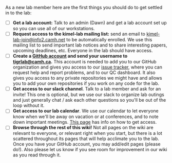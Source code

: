 As a new lab member here are the first things you should do to get settled in to the lab:

- [ ] **Get a lab account:** Talk to an admin (Dawn) and get a lab account set up so you can use all of our workstations.
- [ ] **Request access to the kimel-lab mailing list:** send an email to kimel-lab-join@info2.camh.net to be automatically enrolled. We use this mailing list to send important lab notices and to share interesting papers, upcoming deadlines, etc. Everyone in the lab should have access.
- [ ] **Create a [GitHub account](http://github.com) and send your username to tigrlab@camh.ca.** This account is needed to add you to our GitHub organization and gives you access to our [issue tracker](#issue-tracker), where you can request help and report problems, and to our QC dashboard. It also gives you access to any private repositories we might have and allows you to add your own repositories if you work on any code for the lab.
- [ ] **Get access to our slack channel**. Talk to a lab member and ask for an invite! This one is optional, but we use our slack to organize lab outings and just generally chat / ask each other questions so you'll be out of the loop without it.
- [ ] **Get access to our lab calendar**. We use our calendar to let everyone know when we'll be away on vacation or at conferences, and to note down important meetings. [This page](https://github.com/TIGRLab/documentation/wiki/Lab-Calendar) has info on how to get access.
- [ ] **Browse through the rest of this wiki!** Not all pages on the wiki are relevant to everyone, or relevant right when you start, but there is a lot scattered throughout its pages that will help acclimate you to the lab. Once you have your GitHub account, you may add/edit pages (please do!). Also please let us know if you see room for improvement in our wiki as you read through it.
